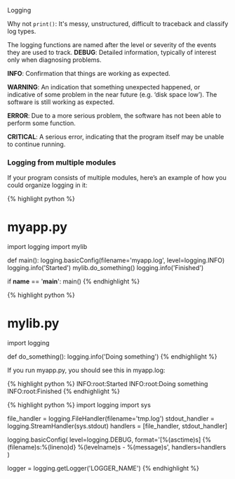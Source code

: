 Logging

Why not `print()`: It's messy, unstructured, difficult to traceback and classify log types.

The logging functions are named after the level or severity of the events they are used to track. 
**DEBUG**:  Detailed information, typically of interest only when diagnosing problems.

**INFO**: Confirmation that things are working as expected.

**WARNING**:  An indication that something unexpected happened, or indicative of some problem in the near future (e.g. ‘disk space low’). The software is still working as expected.

**ERROR**: Due to a more serious problem, the software has not been able to perform some function.

**CRITICAL**: A serious error, indicating that the program itself may be unable to continue running.


### Logging from multiple modules

If your program consists of multiple modules, here’s an example of how you could organize logging in it:


{% highlight python %}
# myapp.py
import logging
import mylib

def main():
    logging.basicConfig(filename='myapp.log', level=logging.INFO)
    logging.info('Started')
    mylib.do_something()
    logging.info('Finished')

if __name__ == '__main__':
    main()
{% endhighlight %}

{% highlight python %}
# mylib.py
import logging

def do_something():
    logging.info('Doing something')
{% endhighlight %}


If you run myapp.py, you should see this in myapp.log:

{% highlight python %}
INFO:root:Started
INFO:root:Doing something
INFO:root:Finished
{% endhighlight %}

{% highlight python %}
import logging
import sys

file_handler = logging.FileHandler(filename='tmp.log')
stdout_handler = logging.StreamHandler(sys.stdout)
handlers = [file_handler, stdout_handler]

logging.basicConfig(
    level=logging.DEBUG, 
    format='[%(asctime)s] {%(filename)s:%(lineno)d} %(levelname)s - %(message)s',
    handlers=handlers
)

logger = logging.getLogger('LOGGER_NAME')
{% endhighlight %}